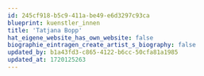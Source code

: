 ```yaml
---
id: 245cf918-b5c9-411a-be49-e6d3297c93ca
blueprint: kuenstler_innen
title: 'Tatjana Bopp'
hat_eigene_website_has_own_website: false
biographie_eintragen_create_artist_s_biography: false
updated_by: b1a43fd3-c865-4122-b6cc-50cfa81a1985
updated_at: 1720125263
---
```

